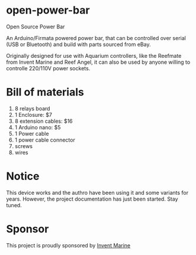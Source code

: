 # open-power-bar

Open Source Power Bar

An Arduino/Firmata powered power bar, that can be controlled over serial (USB or Bluetooth) and build with parts sourced from eBay.

Originally designed for use with Aquarium controllers, like the Reefmate from Invent Marine  and Reef Angel, it can also be used by anyone willing to controlle 220/110V power sockets.

# Bill of materials
1. 8 relays board
2. 1 Enclosure: $7
3. 8 extension cables: $16
4. 1 Arduino nano: $5
5. 1 Power cable
6. 1 power cable connector
7. screws
8. wires


# Notice
This device works and the authro have been using it and some variants for years. However, the project documentation has just been started. Stay tuned.


# Sponsor
This project is proudly sponsored by <a href="http://inventmarine.com" targe="_new">Invent Marine</a>
